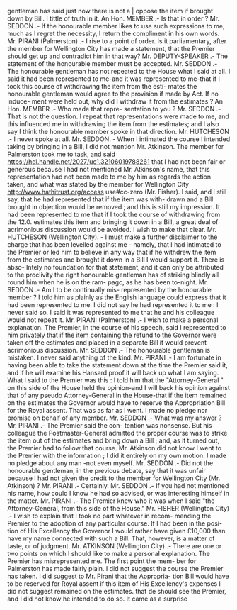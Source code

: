 gentleman has said just now there is not a | oppose the item if brought down by Bill. I tittle of truth in it. An Hon. MEMBER .- Is that in order ? Mr. SEDDON .- If the honourable member likes to use such expressions to me, much as I regret the necessity, I return the compliment in his own words. Mr. PIRANI (Palmerston) .- I rise to a point of order. Is it parliamentary, after the member for Wellington City has made a statement, that the Premier should get up and contradict him in that way? Mr. DEPUTY-SPEAKER .- The statement of the honourable member must be accepted. Mr. SEDDON .- The honourable gentleman has not repeated to the House what I said at all. I said it had been represented to me-and it was represented to me-that if I took this course of withdrawing the item from the esti- mates the honourable gentleman would agree to the provision if made by Act. If no induce- ment were held out, why did I withdraw it from the estimates ? An Hon. MEMBER .- Who made that repre- sentation to you ? Mr. SEDDON .- That is not the question. I repeat that representations were made to me, and this influenced me in withdrawing the item from the estimates; and I also say I think the honourable member spoke in that direction. Mr. HUTCHESON .- I never spoke at all. Mr. SEDDON. - When I intimated the course I intended taking by bringing in a Bill, I did not mention Mr. Atkinson. The member for Palmerston took me to task, and said https://hdl.handle.net/2027/uc1.32106019788261 that I had not been fair or generous because I had not mentioned Mr. Atkinson's name, that this representation had not been made to me by him as regards the action taken, and what was stated by the member for Wellington City http://www.hathitrust.org/access use#cc-zero (Mr. Fisher). I said, and I still say, that he had represented that if the item was with- drawn and a Bill brought in objection would be removed ; and this is still my impression. It had been represented to me that if I took the course of withdrawing from the 12.0. estimates this item and bringing it down in a Bill, a great deal of acrimonious discussion would be avoided. I wish to make that clear. Mr. HUTCHESON (Wellington City). - I must make a further disclaimer to the charge that has been levelled against me - namely, that I had intimated to the Premier or led him to believe in any way that if he withdrew the item from the estimates and brought it down in a Bill I would support it. There is abso- Intely no foundation for that statement, and it can only be attributed to the proclivity the right honourable gentleman has of striking blindly all round him when he is on the ram- pagc, as he has been to-night. Mr. SEDDON .- Am I to be continually mis- represented by the honourable member ? I told him as plainly as the English language could express that it had been represented to me. I did not say he had represented it to me : I never said so. I said it was represented to me that he and his colleague would not repeat it. Mr. PIRANI (Palmerston) .- I wish to make a personal explanation. The Premier, in the course of his speech, said I represented to him privately that if the item containing the refund to the Governor were taken off the estimates and placed in a separate Bill it would prevent acrimonious discussion. Mr. SEDDON .- The honourable gentleman is mistaken. I never said anything of the kind. Mr. PIRANI .- I am fortunate in having been able to take the statement down at the time the Premier said it, and if he will examine his Hansard proof it will back up what I am saying. What I said to the Premier was this : I told him that the "Attorney-General " on this side of the House held the opinion-and I will back his opinion against that of any pseudo Attorney-General in the House-that if the item remained on the estimates the Governor would have to reserve the Appropriation Bill for the Royal assent. That was as far as I went. I made no pledge nor promise on behalf of any member. Mr. SEDDON .- What was my answer ? Mr. PIRANI .- The Premier said the con- tention was nonsense. But his colleague the Postmaster-General admitted the proper course was to strike the item out of the estimates and bring down a Bill ; and, as it turned out, the Premier had to follow that course. Mr. Atkinson did not know I went to the Premier with the information ; I did it entirely on my own motion. I made no pledge about any man -not even myself. Mr. SEDDON .- Did not the honourable gentleman, in the previous debate, say that it was unfair because I had not given the credit to the member for Wellington City (Mr. Atkinson) ? Mr. PIRANI .- Certainly. Mr. SEDDON .- If you had not mentioned his name, how could I know he had so advised, or was interesting himself in the matter. Mr. PIRANI .- The Premier knew who it was when I said "the Attorney-General, from this side of the House." Mr. FISHER (Wellington City) .- I wish to explain that I took no part whatever in recom- mending the Premier to the adoption of any particular course. If I had been in the posi- tion of His Excellency the Governor I would rather have given £10,000 than have my name connected with such a Bill. That, however, is a matter of taste, or of judgment. Mr. ATKINSON (Wellington City) .- There are one or two points on which I should like to make a personal explanation. The Premier has misrepresented me. The first point the mem- ber for Palmerston has made fairly plain. I did not suggest the course the Premier has taken. I did suggest to Mr. Pirani that the Appropria- tion Bill would have to be reserved for Royal assent if this item of His Excellency's expenses I did not suggest remained on the estimates. that de should see the Premier, and I did not know he intended to do so. It came as a surprise 